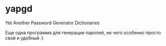 yapgd
=====

Yet Another  Password Generator Dictionaries

Еще одна программа для генерации паролей, ни чего особенно просто свой и удобный :)
